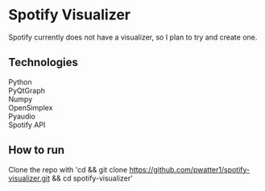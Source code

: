 # Spotify Visualizer

Spotify currently does not have a visualizer, so I plan to try and create one. 

## Technologies
Python <br /> PyQtGraph <br /> Numpy <br /> OpenSimplex <br /> Pyaudio <br /> Spotify API

## How to run
Clone the repo with 'cd && git clone https://github.com/pwatter1/spotify-visualizer.git && cd spotify-visualizer'
